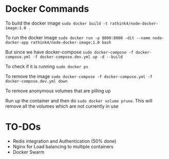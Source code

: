 # Docker Commands

To build the docker image
`sudo docker build -t rathink4/node-docker-image:1.0 .`

To run the docker image
`sudo docker run -p 8000:8000 -dit --name node-docker-app rathink4/node-docker-image:1.0 bash`

But since we have docker-compose
`sudo docker-compose -f docker-compose.yml -f docker-compose.dev.yml up -d --build`

To check if it is running
`sudo docker ps`

To remove the image
`sudo docker-compose -f docker-compose.yml -f docker-compose.dev.yml down`

To remove anonymous volumes that are pilling up

Run up the container and then do `sudo docker volume prune`. This will remove all the volumes which are not currently in use

# TO-DOs

- Redis integration and Authentication (50% done)
- Nginx for Load balancing to multiple containers
- Docker Swarm

